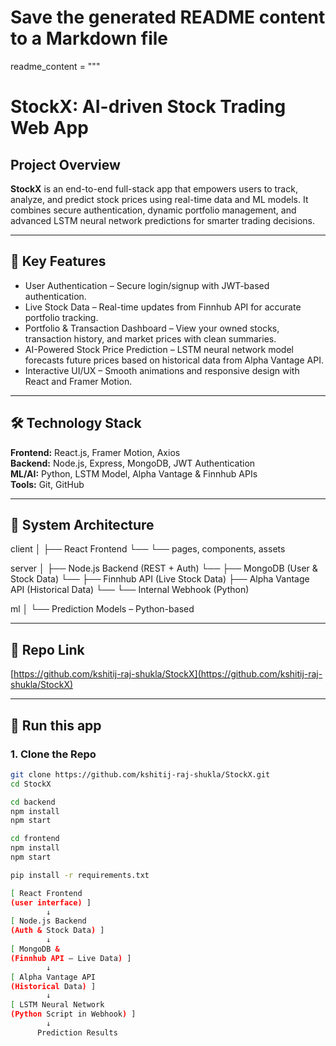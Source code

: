 # Save the generated README content to a Markdown file
readme_content = """
# StockX: AI-driven Stock Trading Web App

## Project Overview  
**StockX** is an end-to-end full-stack app that empowers users to track, analyze, and predict stock prices using real-time data and ML models. It combines secure authentication, dynamic portfolio management, and advanced LSTM neural network predictions for smarter trading decisions.

---

## 🔐 Key Features
- User Authentication – Secure login/signup with JWT-based authentication.
- Live Stock Data – Real-time updates from Finnhub API for accurate portfolio tracking.
- Portfolio & Transaction Dashboard – View your owned stocks, transaction history, and market prices with clean summaries.
- AI-Powered Stock Price Prediction – LSTM neural network model forecasts future prices based on historical data from Alpha Vantage API.
- Interactive UI/UX – Smooth animations and responsive design with React and Framer Motion.

---

## 🛠 Technology Stack  
**Frontend:** React.js, Framer Motion, Axios  
**Backend:** Node.js, Express, MongoDB, JWT Authentication  
**ML/AI:** Python, LSTM Model, Alpha Vantage & Finnhub APIs  
**Tools:** Git, GitHub

---

## 🧱 System Architecture  
client
│
├── React Frontend
└──
└── pages, components, assets

server
│
├── Node.js Backend (REST + Auth)
└──
├── MongoDB (User & Stock Data)
└──
├── Finnhub API (Live Stock Data)
├── Alpha Vantage API (Historical Data)
└──
└── Internal Webhook (Python)

ml
│
└── Prediction Models – Python-based


---

## 🔗 Repo Link  
[https://github.com/kshitij-raj-shukla/StockX](https://github.com/kshitij-raj-shukla/StockX)

---

## 🚀 Run this app

### 1. Clone the Repo  
```bash
git clone https://github.com/kshitij-raj-shukla/StockX.git
cd StockX

cd backend
npm install
npm start

cd frontend
npm install
npm start

pip install -r requirements.txt

[ React Frontend  
(user interface) ]
        ↓
[ Node.js Backend  
(Auth & Stock Data) ]
        ↓
[ MongoDB &  
(Finnhub API – Live Data) ]
        ↓
[ Alpha Vantage API  
(Historical Data) ]
        ↓
[ LSTM Neural Network  
(Python Script in Webhook) ]
        ↓
      Prediction Results
